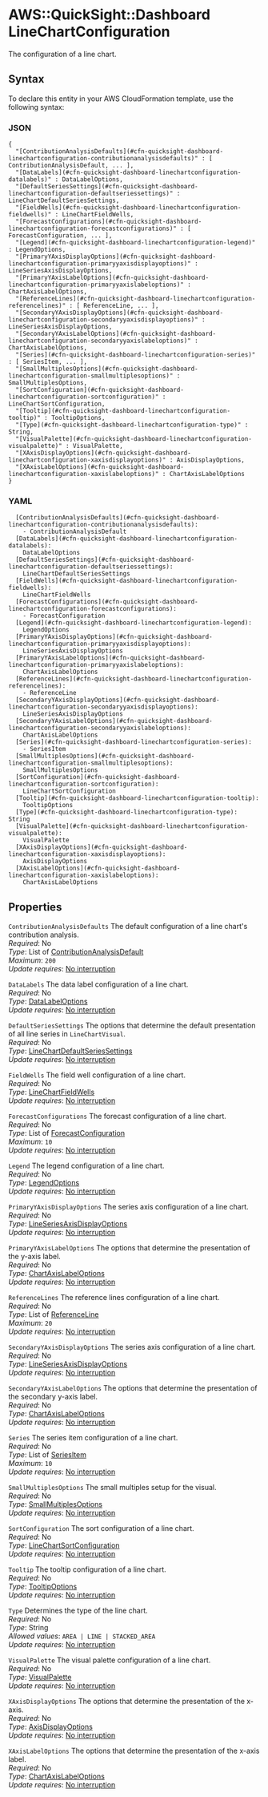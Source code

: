 # AWS::QuickSight::Dashboard LineChartConfiguration<a name="aws-properties-quicksight-dashboard-linechartconfiguration"></a>

The configuration of a line chart\.

## Syntax<a name="aws-properties-quicksight-dashboard-linechartconfiguration-syntax"></a>

To declare this entity in your AWS CloudFormation template, use the following syntax:

### JSON<a name="aws-properties-quicksight-dashboard-linechartconfiguration-syntax.json"></a>

```
{
  "[ContributionAnalysisDefaults](#cfn-quicksight-dashboard-linechartconfiguration-contributionanalysisdefaults)" : [ ContributionAnalysisDefault, ... ],
  "[DataLabels](#cfn-quicksight-dashboard-linechartconfiguration-datalabels)" : DataLabelOptions,
  "[DefaultSeriesSettings](#cfn-quicksight-dashboard-linechartconfiguration-defaultseriessettings)" : LineChartDefaultSeriesSettings,
  "[FieldWells](#cfn-quicksight-dashboard-linechartconfiguration-fieldwells)" : LineChartFieldWells,
  "[ForecastConfigurations](#cfn-quicksight-dashboard-linechartconfiguration-forecastconfigurations)" : [ ForecastConfiguration, ... ],
  "[Legend](#cfn-quicksight-dashboard-linechartconfiguration-legend)" : LegendOptions,
  "[PrimaryYAxisDisplayOptions](#cfn-quicksight-dashboard-linechartconfiguration-primaryyaxisdisplayoptions)" : LineSeriesAxisDisplayOptions,
  "[PrimaryYAxisLabelOptions](#cfn-quicksight-dashboard-linechartconfiguration-primaryyaxislabeloptions)" : ChartAxisLabelOptions,
  "[ReferenceLines](#cfn-quicksight-dashboard-linechartconfiguration-referencelines)" : [ ReferenceLine, ... ],
  "[SecondaryYAxisDisplayOptions](#cfn-quicksight-dashboard-linechartconfiguration-secondaryyaxisdisplayoptions)" : LineSeriesAxisDisplayOptions,
  "[SecondaryYAxisLabelOptions](#cfn-quicksight-dashboard-linechartconfiguration-secondaryyaxislabeloptions)" : ChartAxisLabelOptions,
  "[Series](#cfn-quicksight-dashboard-linechartconfiguration-series)" : [ SeriesItem, ... ],
  "[SmallMultiplesOptions](#cfn-quicksight-dashboard-linechartconfiguration-smallmultiplesoptions)" : SmallMultiplesOptions,
  "[SortConfiguration](#cfn-quicksight-dashboard-linechartconfiguration-sortconfiguration)" : LineChartSortConfiguration,
  "[Tooltip](#cfn-quicksight-dashboard-linechartconfiguration-tooltip)" : TooltipOptions,
  "[Type](#cfn-quicksight-dashboard-linechartconfiguration-type)" : String,
  "[VisualPalette](#cfn-quicksight-dashboard-linechartconfiguration-visualpalette)" : VisualPalette,
  "[XAxisDisplayOptions](#cfn-quicksight-dashboard-linechartconfiguration-xaxisdisplayoptions)" : AxisDisplayOptions,
  "[XAxisLabelOptions](#cfn-quicksight-dashboard-linechartconfiguration-xaxislabeloptions)" : ChartAxisLabelOptions
}
```

### YAML<a name="aws-properties-quicksight-dashboard-linechartconfiguration-syntax.yaml"></a>

```
  [ContributionAnalysisDefaults](#cfn-quicksight-dashboard-linechartconfiguration-contributionanalysisdefaults):
    - ContributionAnalysisDefault
  [DataLabels](#cfn-quicksight-dashboard-linechartconfiguration-datalabels):
    DataLabelOptions
  [DefaultSeriesSettings](#cfn-quicksight-dashboard-linechartconfiguration-defaultseriessettings):
    LineChartDefaultSeriesSettings
  [FieldWells](#cfn-quicksight-dashboard-linechartconfiguration-fieldwells):
    LineChartFieldWells
  [ForecastConfigurations](#cfn-quicksight-dashboard-linechartconfiguration-forecastconfigurations):
    - ForecastConfiguration
  [Legend](#cfn-quicksight-dashboard-linechartconfiguration-legend):
    LegendOptions
  [PrimaryYAxisDisplayOptions](#cfn-quicksight-dashboard-linechartconfiguration-primaryyaxisdisplayoptions):
    LineSeriesAxisDisplayOptions
  [PrimaryYAxisLabelOptions](#cfn-quicksight-dashboard-linechartconfiguration-primaryyaxislabeloptions):
    ChartAxisLabelOptions
  [ReferenceLines](#cfn-quicksight-dashboard-linechartconfiguration-referencelines):
    - ReferenceLine
  [SecondaryYAxisDisplayOptions](#cfn-quicksight-dashboard-linechartconfiguration-secondaryyaxisdisplayoptions):
    LineSeriesAxisDisplayOptions
  [SecondaryYAxisLabelOptions](#cfn-quicksight-dashboard-linechartconfiguration-secondaryyaxislabeloptions):
    ChartAxisLabelOptions
  [Series](#cfn-quicksight-dashboard-linechartconfiguration-series):
    - SeriesItem
  [SmallMultiplesOptions](#cfn-quicksight-dashboard-linechartconfiguration-smallmultiplesoptions):
    SmallMultiplesOptions
  [SortConfiguration](#cfn-quicksight-dashboard-linechartconfiguration-sortconfiguration):
    LineChartSortConfiguration
  [Tooltip](#cfn-quicksight-dashboard-linechartconfiguration-tooltip):
    TooltipOptions
  [Type](#cfn-quicksight-dashboard-linechartconfiguration-type): String
  [VisualPalette](#cfn-quicksight-dashboard-linechartconfiguration-visualpalette):
    VisualPalette
  [XAxisDisplayOptions](#cfn-quicksight-dashboard-linechartconfiguration-xaxisdisplayoptions):
    AxisDisplayOptions
  [XAxisLabelOptions](#cfn-quicksight-dashboard-linechartconfiguration-xaxislabeloptions):
    ChartAxisLabelOptions
```

## Properties<a name="aws-properties-quicksight-dashboard-linechartconfiguration-properties"></a>

`ContributionAnalysisDefaults` <a name="cfn-quicksight-dashboard-linechartconfiguration-contributionanalysisdefaults"></a>
The default configuration of a line chart's contribution analysis\.  
_Required_: No  
_Type_: List of [ContributionAnalysisDefault](aws-properties-quicksight-dashboard-contributionanalysisdefault.md)  
_Maximum_: `200`  
_Update requires_: [No interruption](https://docs.aws.amazon.com/AWSCloudFormation/latest/UserGuide/using-cfn-updating-stacks-update-behaviors.html#update-no-interrupt)

`DataLabels` <a name="cfn-quicksight-dashboard-linechartconfiguration-datalabels"></a>
The data label configuration of a line chart\.  
_Required_: No  
_Type_: [DataLabelOptions](aws-properties-quicksight-dashboard-datalabeloptions.md)  
_Update requires_: [No interruption](https://docs.aws.amazon.com/AWSCloudFormation/latest/UserGuide/using-cfn-updating-stacks-update-behaviors.html#update-no-interrupt)

`DefaultSeriesSettings` <a name="cfn-quicksight-dashboard-linechartconfiguration-defaultseriessettings"></a>
The options that determine the default presentation of all line series in `LineChartVisual`\.  
_Required_: No  
_Type_: [LineChartDefaultSeriesSettings](aws-properties-quicksight-dashboard-linechartdefaultseriessettings.md)  
_Update requires_: [No interruption](https://docs.aws.amazon.com/AWSCloudFormation/latest/UserGuide/using-cfn-updating-stacks-update-behaviors.html#update-no-interrupt)

`FieldWells` <a name="cfn-quicksight-dashboard-linechartconfiguration-fieldwells"></a>
The field well configuration of a line chart\.  
_Required_: No  
_Type_: [LineChartFieldWells](aws-properties-quicksight-dashboard-linechartfieldwells.md)  
_Update requires_: [No interruption](https://docs.aws.amazon.com/AWSCloudFormation/latest/UserGuide/using-cfn-updating-stacks-update-behaviors.html#update-no-interrupt)

`ForecastConfigurations` <a name="cfn-quicksight-dashboard-linechartconfiguration-forecastconfigurations"></a>
The forecast configuration of a line chart\.  
_Required_: No  
_Type_: List of [ForecastConfiguration](aws-properties-quicksight-dashboard-forecastconfiguration.md)  
_Maximum_: `10`  
_Update requires_: [No interruption](https://docs.aws.amazon.com/AWSCloudFormation/latest/UserGuide/using-cfn-updating-stacks-update-behaviors.html#update-no-interrupt)

`Legend` <a name="cfn-quicksight-dashboard-linechartconfiguration-legend"></a>
The legend configuration of a line chart\.  
_Required_: No  
_Type_: [LegendOptions](aws-properties-quicksight-dashboard-legendoptions.md)  
_Update requires_: [No interruption](https://docs.aws.amazon.com/AWSCloudFormation/latest/UserGuide/using-cfn-updating-stacks-update-behaviors.html#update-no-interrupt)

`PrimaryYAxisDisplayOptions` <a name="cfn-quicksight-dashboard-linechartconfiguration-primaryyaxisdisplayoptions"></a>
The series axis configuration of a line chart\.  
_Required_: No  
_Type_: [LineSeriesAxisDisplayOptions](aws-properties-quicksight-dashboard-lineseriesaxisdisplayoptions.md)  
_Update requires_: [No interruption](https://docs.aws.amazon.com/AWSCloudFormation/latest/UserGuide/using-cfn-updating-stacks-update-behaviors.html#update-no-interrupt)

`PrimaryYAxisLabelOptions` <a name="cfn-quicksight-dashboard-linechartconfiguration-primaryyaxislabeloptions"></a>
The options that determine the presentation of the y\-axis label\.  
_Required_: No  
_Type_: [ChartAxisLabelOptions](aws-properties-quicksight-dashboard-chartaxislabeloptions.md)  
_Update requires_: [No interruption](https://docs.aws.amazon.com/AWSCloudFormation/latest/UserGuide/using-cfn-updating-stacks-update-behaviors.html#update-no-interrupt)

`ReferenceLines` <a name="cfn-quicksight-dashboard-linechartconfiguration-referencelines"></a>
The reference lines configuration of a line chart\.  
_Required_: No  
_Type_: List of [ReferenceLine](aws-properties-quicksight-dashboard-referenceline.md)  
_Maximum_: `20`  
_Update requires_: [No interruption](https://docs.aws.amazon.com/AWSCloudFormation/latest/UserGuide/using-cfn-updating-stacks-update-behaviors.html#update-no-interrupt)

`SecondaryYAxisDisplayOptions` <a name="cfn-quicksight-dashboard-linechartconfiguration-secondaryyaxisdisplayoptions"></a>
The series axis configuration of a line chart\.  
_Required_: No  
_Type_: [LineSeriesAxisDisplayOptions](aws-properties-quicksight-dashboard-lineseriesaxisdisplayoptions.md)  
_Update requires_: [No interruption](https://docs.aws.amazon.com/AWSCloudFormation/latest/UserGuide/using-cfn-updating-stacks-update-behaviors.html#update-no-interrupt)

`SecondaryYAxisLabelOptions` <a name="cfn-quicksight-dashboard-linechartconfiguration-secondaryyaxislabeloptions"></a>
The options that determine the presentation of the secondary y\-axis label\.  
_Required_: No  
_Type_: [ChartAxisLabelOptions](aws-properties-quicksight-dashboard-chartaxislabeloptions.md)  
_Update requires_: [No interruption](https://docs.aws.amazon.com/AWSCloudFormation/latest/UserGuide/using-cfn-updating-stacks-update-behaviors.html#update-no-interrupt)

`Series` <a name="cfn-quicksight-dashboard-linechartconfiguration-series"></a>
The series item configuration of a line chart\.  
_Required_: No  
_Type_: List of [SeriesItem](aws-properties-quicksight-dashboard-seriesitem.md)  
_Maximum_: `10`  
_Update requires_: [No interruption](https://docs.aws.amazon.com/AWSCloudFormation/latest/UserGuide/using-cfn-updating-stacks-update-behaviors.html#update-no-interrupt)

`SmallMultiplesOptions` <a name="cfn-quicksight-dashboard-linechartconfiguration-smallmultiplesoptions"></a>
The small multiples setup for the visual\.  
_Required_: No  
_Type_: [SmallMultiplesOptions](aws-properties-quicksight-dashboard-smallmultiplesoptions.md)  
_Update requires_: [No interruption](https://docs.aws.amazon.com/AWSCloudFormation/latest/UserGuide/using-cfn-updating-stacks-update-behaviors.html#update-no-interrupt)

`SortConfiguration` <a name="cfn-quicksight-dashboard-linechartconfiguration-sortconfiguration"></a>
The sort configuration of a line chart\.  
_Required_: No  
_Type_: [LineChartSortConfiguration](aws-properties-quicksight-dashboard-linechartsortconfiguration.md)  
_Update requires_: [No interruption](https://docs.aws.amazon.com/AWSCloudFormation/latest/UserGuide/using-cfn-updating-stacks-update-behaviors.html#update-no-interrupt)

`Tooltip` <a name="cfn-quicksight-dashboard-linechartconfiguration-tooltip"></a>
The tooltip configuration of a line chart\.  
_Required_: No  
_Type_: [TooltipOptions](aws-properties-quicksight-dashboard-tooltipoptions.md)  
_Update requires_: [No interruption](https://docs.aws.amazon.com/AWSCloudFormation/latest/UserGuide/using-cfn-updating-stacks-update-behaviors.html#update-no-interrupt)

`Type` <a name="cfn-quicksight-dashboard-linechartconfiguration-type"></a>
Determines the type of the line chart\.  
_Required_: No  
_Type_: String  
_Allowed values_: `AREA | LINE | STACKED_AREA`  
_Update requires_: [No interruption](https://docs.aws.amazon.com/AWSCloudFormation/latest/UserGuide/using-cfn-updating-stacks-update-behaviors.html#update-no-interrupt)

`VisualPalette` <a name="cfn-quicksight-dashboard-linechartconfiguration-visualpalette"></a>
The visual palette configuration of a line chart\.  
_Required_: No  
_Type_: [VisualPalette](aws-properties-quicksight-dashboard-visualpalette.md)  
_Update requires_: [No interruption](https://docs.aws.amazon.com/AWSCloudFormation/latest/UserGuide/using-cfn-updating-stacks-update-behaviors.html#update-no-interrupt)

`XAxisDisplayOptions` <a name="cfn-quicksight-dashboard-linechartconfiguration-xaxisdisplayoptions"></a>
The options that determine the presentation of the x\-axis\.  
_Required_: No  
_Type_: [AxisDisplayOptions](aws-properties-quicksight-dashboard-axisdisplayoptions.md)  
_Update requires_: [No interruption](https://docs.aws.amazon.com/AWSCloudFormation/latest/UserGuide/using-cfn-updating-stacks-update-behaviors.html#update-no-interrupt)

`XAxisLabelOptions` <a name="cfn-quicksight-dashboard-linechartconfiguration-xaxislabeloptions"></a>
The options that determine the presentation of the x\-axis label\.  
_Required_: No  
_Type_: [ChartAxisLabelOptions](aws-properties-quicksight-dashboard-chartaxislabeloptions.md)  
_Update requires_: [No interruption](https://docs.aws.amazon.com/AWSCloudFormation/latest/UserGuide/using-cfn-updating-stacks-update-behaviors.html#update-no-interrupt)
